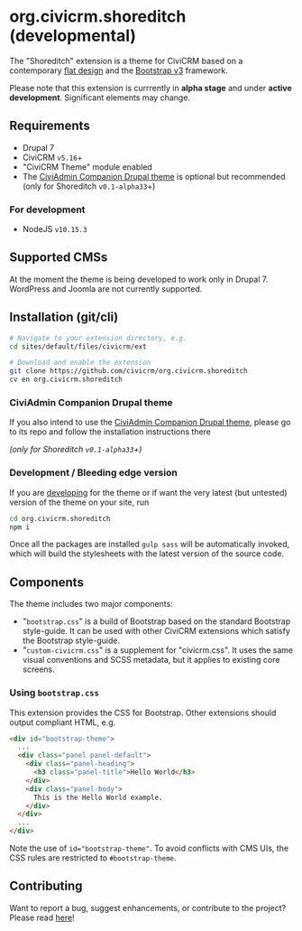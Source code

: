 # org.civicrm.shoreditch (developmental)

The "Shoreditch" extension is a theme for CiviCRM based on a contemporary [flat design](https://en.wikipedia.org/wiki/Flat_design) and
the [Bootstrap v3](https://getbootstrap.com/docs/3.3/) framework.

Please note that this extension is currrently in **alpha stage** and under **active development**. Significant elements may change.

## Requirements
* Drupal 7
* CiviCRM `v5.16`+
* "CiviCRM Theme" module enabled
* The [CiviAdmin Companion Drupal theme](https://github.com/compucorp/shoreditch-companion-d7-theme) is optional but recommended (only for Shoreditch `v0.1-alpha33`+)

### For development
* NodeJS `v10.15.3`

## Supported CMSs
At the moment the theme is being developed to work only in Drupal 7. WordPress and Joomla are not currently supported.

## Installation (git/cli)
```bash
# Navigate to your extension directory, e.g.
cd sites/default/files/civicrm/ext

# Download and enable the extension
git clone https://github.com/civicrm/org.civicrm.shoreditch
cv en org.civicrm.shoreditch
```

### CiviAdmin Companion Drupal theme
If you also intend to use the [CiviAdmin Companion Drupal theme](https://github.com/compucorp/shoreditch-companion-d7-theme), please go to its repo and follow the installation instructions there

_(only for Shoreditch `v0.1-alpha33`+)_

### Development / Bleeding edge version
If you are [developing](CONTRIBUTING.md#code-contributions) for the theme or if want the very latest (but untested) version of the theme on your site, run
```bash
cd org.civicrm.shoreditch
npm i
```

Once all the packages are installed `gulp sass` will be automatically invoked, which will build the stylesheets with the latest version of the source code.

## Components
The theme includes two major components:

 * "`bootstrap.css`" is a build of Bootstrap based on the standard Bootstrap style-guide. It can be used with other CiviCRM extensions which satisfy the Bootstrap style-guide.
 * "`custom-civicrm.css`" is a supplement for "civicrm.css". It uses the same visual conventions and SCSS metadata, but it applies to existing core screens.

### Using `bootstrap.css`

This extension provides the CSS for Bootstrap.  Other extensions should output compliant HTML, e.g.

```html
<div id="bootstrap-theme">
  ...
  <div class="panel panel-default">
    <div class="panel-heading">
      <h3 class="panel-title">Hello World</h3>
    </div>
    <div class="panel-body">
      This is the Hello World example.
    </div>
  </div>
  ...
</div>
```

Note the use of `id="bootstrap-theme"`.  To avoid conflicts with CMS UIs, the CSS rules are
restricted to `#bootstrap-theme`.

## Contributing
Want to report a bug, suggest enhancements, or contribute to the project? Please read [here](CONTRIBUTING.md)!
